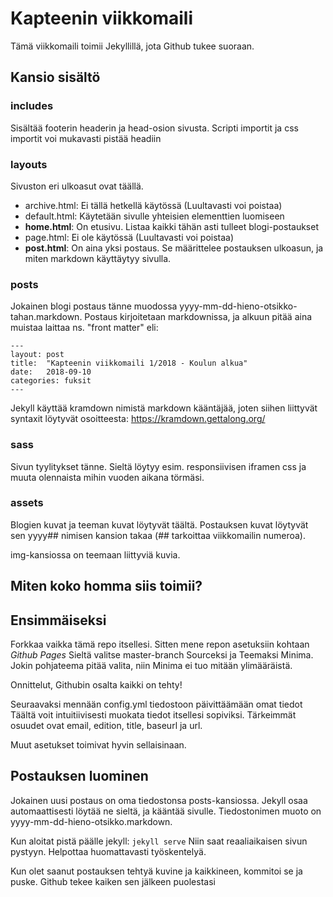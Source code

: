 # Kapteenin viikkomaili
Tämä viikkomaili toimii Jekyllillä, jota Github tukee suoraan.

## Kansio sisältö

### includes
Sisältää footerin headerin ja head-osion sivusta.
Scripti importit ja css importit voi mukavasti pistää headiin

### layouts
Sivuston eri ulkoasut ovat täällä.
* archive.html: Ei tällä hetkellä käytössä (Luultavasti voi poistaa)
* default.html: Käytetään sivulle yhteisien elementtien luomiseen
* <b>home.html</b>: On etusivu. Listaa kaikki tähän asti tulleet blogi-postaukset
* page.html: Ei ole käytössä (Luultavasti voi poistaa)
* <b>post.html</b>: On aina yksi postaus. Se määrittelee postauksen ulkoasun, ja miten markdown käyttäytyy sivulla.

### posts
Jokainen blogi postaus tänne muodossa yyyy-mm-dd-hieno-otsikko-tahan.markdown.
Postaus kirjoitetaan markdownissa, ja alkuun pitää aina muistaa laittaa ns. "front matter" eli:
~~~~
---
layout: post
title:  "Kapteenin viikkomaili 1/2018 - Koulun alkua"
date:   2018-09-10
categories: fuksit 
---
~~~~

Jekyll käyttää kramdown nimistä markdown kääntäjää, joten siihen liittyvät syntaxit löytyvät osoitteesta: <https://kramdown.gettalong.org/>

### sass
Sivun tyylitykset tänne. Sieltä löytyy esim. responsiivisen iframen css ja muuta olennaista mihin vuoden aikana törmäsi.

### assets
Blogien kuvat ja teeman kuvat löytyvät täältä. Postauksen kuvat löytyvät sen yyyy## nimisen kansion takaa (## tarkoittaa viikkomailin numeroa).

img-kansiossa on teemaan liittyviä kuvia.

## Miten koko homma siis toimii?

## Ensimmäiseksi
Forkkaa vaikka tämä repo itsellesi. Sitten mene repon asetuksiin kohtaan <i>Github Pages</i>
Sieltä valitse master-branch Sourceksi ja Teemaksi Minima. Jokin pohjateema pitää valita, niin Minima ei tuo mitään ylimääräistä.

Onnittelut, Githubin osalta kaikki on tehty!

Seuraavaksi mennään config.yml tiedostoon päivittäämään omat tiedot
Täältä voit intuitiivisesti muokata tiedot itsellesi sopiviksi.
Tärkeimmät osuudet ovat email, edition, title, baseurl ja url.

Muut asetukset toimivat hyvin sellaisinaan.

## Postauksen luominen
Jokainen uusi postaus on oma tiedostonsa posts-kansiossa. Jekyll osaa automaattisesti löytää ne sieltä, ja kääntää sivulle.
Tiedostonimen muoto on yyyy-mm-dd-hieno-otsikko.markdown.

Kun aloitat pistä päälle jekyll:
`jekyll serve` 
Niin saat reaaliaikaisen sivun pystyyn. Helpottaa huomattavasti työskentelyä.

Kun olet saanut postauksen tehtyä kuvine ja kaikkineen, kommitoi se ja puske. Github tekee kaiken sen jälkeen puolestasi